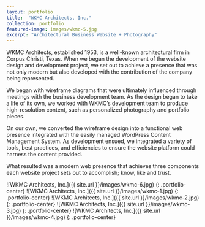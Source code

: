 ```yaml
---
layout: portfolio
title:  "WKMC Architects, Inc."
collection: portfolio
featured-image: images/wkmc-5.jpg
excerpt: "Architectural Business Website + Photography"
---
```


WKMC Architects, established 1953, is a well-known architectural firm in Corpus Christi, Texas. When we began the development of the website design and development project, we set out to achieve a presence that was not only modern but also developed with the contribution of the company being represented.

We began with wireframe diagrams that were ultimately influenced through meetings with the business development team. As the design began to take a life of its own, we worked with WKMC’s development team to produce high-resolution content, such as personalized photography and portfolio pieces.

On our own, we converted the wireframe design into a functional web presence integrated with the easily managed WordPress Content Management System. As development ensued, we integrated a variety of tools, best practices, and efficiencies to ensure the website platform could harness the content provided.

What resulted was a modern web presence that achieves three components each website project sets out to accomplish; know, like and trust.

![WKMC Architects, Inc.]({{ site.url }}/images/wkmc-6.jpg)
{: .portfolio-center}
![WKMC Architects, Inc.]({{ site.url }}/images/wkmc-1.jpg)
{: .portfolio-center}
![WKMC Architects, Inc.]({{ site.url }}/images/wkmc-2.jpg)
{: .portfolio-center}
![WKMC Architects, Inc.]({{ site.url }}/images/wkmc-3.jpg)
{: .portfolio-center}
![WKMC Architects, Inc.]({{ site.url }}/images/wkmc-4.jpg)
{: .portfolio-center}
